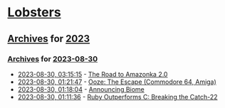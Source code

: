 # [Lobsters](../../../README.md)

## [Archives](../../index.md) for [2023](../index.md)

### [Archives](../../index.md) for [2023-08-30](index.md)

* [2023-08-30, 03:15:15](https://lobste.rs/s/iv9b9g/road_amazonka_2_0) - [The Road to Amazonka 2.0](http://jackkelly.name/blog/archives/2023/08/30/the_road_to_amazonka_2_0/)
* [2023-08-30, 01:21:47](https://lobste.rs/s/zqgrzg/ooze_escape_commodore_64_amiga) - [Ooze: The Escape (Commodore 64, Amiga)](https://h4plo.itch.io/ooze)
* [2023-08-30, 01:18:04](https://lobste.rs/s/j1p3ez/announcing_biome) - [Announcing Biome](https://biomejs.dev/blog/annoucing-biome)
* [2023-08-30, 01:11:36](https://lobste.rs/s/e2ubxj/ruby_outperforms_c_breaking_catch_22) - [Ruby Outperforms C: Breaking the Catch-22](https://railsatscale.com/2023-08-29-ruby-outperforms-c/)
